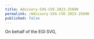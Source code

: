```yaml
---
title: Advisory-SVG-CVE-2023-25690
permalink: /Advisory-SVG-CVE-2023-25690
published: false
---
```



On behalf of the EGI SVG,
```
